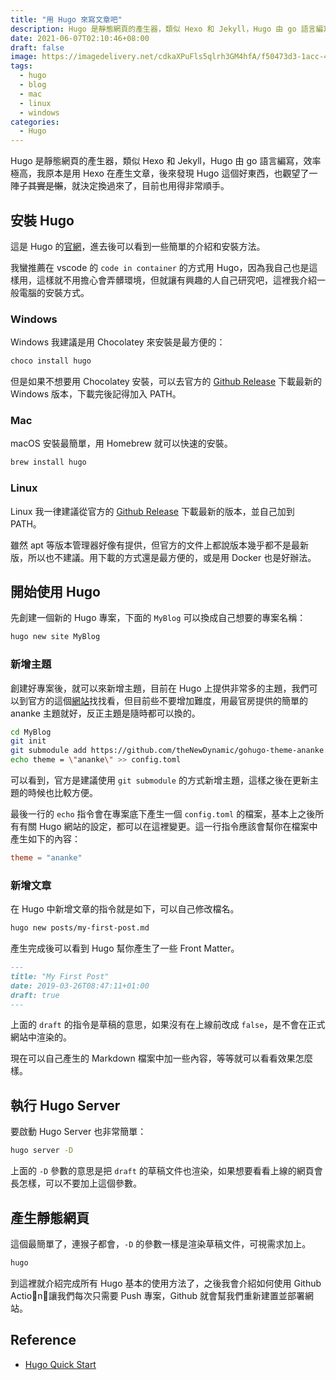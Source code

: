 ```yaml
---
title: "用 Hugo 來寫文章吧"
description: Hugo 是靜態網頁的產生器，類似 Hexo 和 Jekyll，Hugo 由 go 語言編寫，效率極高。
date: 2021-06-07T02:10:46+08:00
draft: false
image: https://imagedelivery.net/cdkaXPuFls5qlrh3GM4hfA/f50473d3-1acc-431a-402d-3c79f4170b00/public
tags:
  - hugo
  - blog
  - mac
  - linux
  - windows
categories:
  - Hugo
---
```


Hugo 是靜態網頁的產生器，類似 Hexo 和 Jekyll，Hugo 由 go 語言編寫，效率極高，我原本是用 Hexo 在產生文章，後來發現 Hugo 這個好東西，也觀望了一陣子~~其實是懶~~，就決定換過來了，目前也用得非常順手。

<!--more-->

## 安裝 Hugo

這是 Hugo 的[官網](https://gohugo.io/)，進去後可以看到一些簡單的介紹和安裝方法。

我蠻推薦在 vscode 的 `code in container` 的方式用 Hugo，因為我自己也是這樣用，這樣就不用擔心會弄髒環境，但就讓有興趣的人自己研究吧，這裡我介紹一般電腦的安裝方式。

### Windows

Windows 我建議是用 Chocolatey 來安裝是最方便的：

```ps1
choco install hugo
```

但是如果不想要用 Chocolatey 安裝，可以去官方的 [Github Release](https://github.com/gohugoio/hugo/releases) 下載最新的 Windows 版本，下載完後記得加入 PATH。

### Mac

macOS 安裝最簡單，用 Homebrew 就可以快速的安裝。

```bash
brew install hugo
```

### Linux

Linux 我一律建議從官方的 [Github Release](https://github.com/gohugoio/hugo/releases) 下載最新的版本，並自己加到 PATH。

雖然 apt 等版本管理器好像有提供，但官方的文件上都說版本幾乎都不是最新版，所以也不建議。用下載的方式還是最方便的，或是用 Docker 也是好辦法。

## 開始使用 Hugo

先創建一個新的 Hugo 專案，下面的 `MyBlog` 可以換成自己想要的專案名稱：

```bash
hugo new site MyBlog
```

### 新增主題

創建好專案後，就可以來新增主題，目前在 Hugo 上提供非常多的主題，我們可以到官方的這個[網站](https://themes.gohugo.io/)找找看，但目前些不要增加難度，用最官房提供的簡單的 ananke 主題就好，反正主題是隨時都可以換的。

```bash
cd MyBlog
git init
git submodule add https://github.com/theNewDynamic/gohugo-theme-ananke.git themes/ananke
echo theme = \"ananke\" >> config.toml
```

可以看到，官方是建議使用 `git submodule` 的方式新增主題，這樣之後在更新主題的時候也比較方便。

最後一行的 `echo` 指令會在專案底下產生一個 `config.toml` 的檔案，基本上之後所有有關 Hugo 網站的設定，都可以在這裡變更。這一行指令應該會幫你在檔案中產生如下的內容：

```toml
theme = "ananke"
```

### 新增文章

在 Hugo 中新增文章的指令就是如下，可以自己修改檔名。

```bash
hugo new posts/my-first-post.md
```

產生完成後可以看到 Hugo 幫你產生了一些 Front Matter。

```md
---
title: "My First Post"
date: 2019-03-26T08:47:11+01:00
draft: true
---
```

上面的 `draft` 的指令是草稿的意思，如果沒有在上線前改成 `false`，是不會在正式網站中渲染的。

現在可以自己產生的 Markdown 檔案中加一些內容，等等就可以看看效果怎麼樣。

## 執行 Hugo Server

要啟動 Hugo Server 也非常簡單：

```bash
hugo server -D
```

上面的 `-D` 參數的意思是把 `draft` 的草稿文件也渲染，如果想要看看上線的網頁會長怎樣，可以不要加上這個參數。

## 產生靜態網頁

這個最簡單了，連猴子都會，`-D` 的參數一樣是渲染草稿文件，可視需求加上。

```bash
hugo
```

到這裡就介紹完成所有 Hugo 基本的使用方法了，之後我會介紹如何使用 Github Action，讓我們每次只需要 Push 專案，Github 就會幫我們重新建置並部署網站。

## Reference

- [Hugo Quick Start](https://gohugo.io/getting-started/quick-start/)
